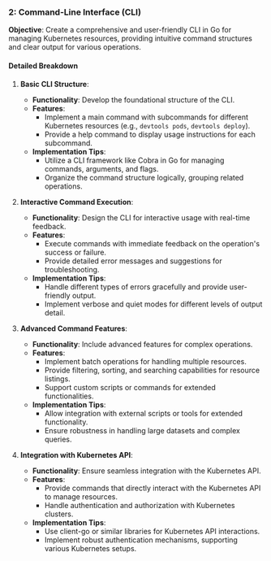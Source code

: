 ### 2: Command-Line Interface (CLI)
**Objective**: Create a comprehensive and user-friendly CLI in Go for managing Kubernetes resources, providing intuitive command structures and clear output for various operations.

#### Detailed Breakdown

1. **Basic CLI Structure**:
   - **Functionality**: Develop the foundational structure of the CLI.
   - **Features**:
     - Implement a main command with subcommands for different Kubernetes resources (e.g., `devtools pods`, `devtools deploy`).
     - Provide a help command to display usage instructions for each subcommand.
   - **Implementation Tips**:
     - Utilize a CLI framework like Cobra in Go for managing commands, arguments, and flags.
     - Organize the command structure logically, grouping related operations.

2. **Interactive Command Execution**:
   - **Functionality**: Design the CLI for interactive usage with real-time feedback.
   - **Features**:
     - Execute commands with immediate feedback on the operation's success or failure.
     - Provide detailed error messages and suggestions for troubleshooting.
   - **Implementation Tips**:
     - Handle different types of errors gracefully and provide user-friendly output.
     - Implement verbose and quiet modes for different levels of output detail.

3. **Advanced Command Features**:
   - **Functionality**: Include advanced features for complex operations.
   - **Features**:
     - Implement batch operations for handling multiple resources.
     - Provide filtering, sorting, and searching capabilities for resource listings.
     - Support custom scripts or commands for extended functionalities.
   - **Implementation Tips**:
     - Allow integration with external scripts or tools for extended functionality.
     - Ensure robustness in handling large datasets and complex queries.

4. **Integration with Kubernetes API**:
   - **Functionality**: Ensure seamless integration with the Kubernetes API.
   - **Features**:
     - Provide commands that directly interact with the Kubernetes API to manage resources.
     - Handle authentication and authorization with Kubernetes clusters.
   - **Implementation Tips**:
     - Use client-go or similar libraries for Kubernetes API interactions.
     - Implement robust authentication mechanisms, supporting various Kubernetes setups.

